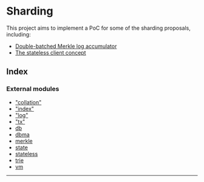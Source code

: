 
Sharding
========

This project aims to implement a PoC for some of the sharding proposals, including:

*   [Double-batched Merkle log accumulator](https://ethresear.ch/t/double-batched-merkle-log-accumulator/571)
*   [The stateless client concept](https://ethresear.ch/t/the-stateless-client-concept/172)

## Index

### External modules

* ["collation"](modules/_collation_.md)
* ["index"](modules/_index_.md)
* ["log"](modules/_log_.md)
* ["tx"](modules/_tx_.md)
* [db](modules/db.md)
* [dbma](modules/dbma.md)
* [merkle](modules/merkle.md)
* [state](modules/state.md)
* [stateless](modules/stateless.md)
* [trie](modules/trie.md)
* [vm](modules/vm.md)

---

